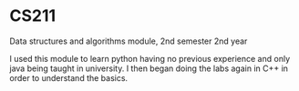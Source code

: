 # CS211
Data structures and algorithms module, 2nd semester 2nd year

I used this module to learn python having no previous experience and only java being taught in university.
I then began doing the labs again in C++ in order to understand the basics.
